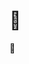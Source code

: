 # 👋 
🐼
<!---
monterrey/monterrey is a ✨ special ✨ repository because its `README.md` (this file) appears on your GitHub profile.
You can click the Preview link to take a look at your changes.
--->
